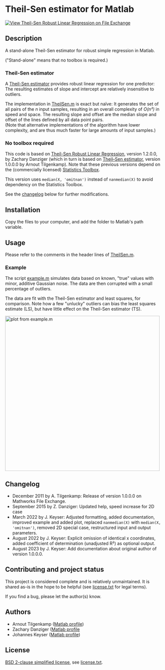 # Theil-Sen estimator for Matlab

[![View Theil-Sen Robust Linear Regression on File Exchange](https://www.mathworks.com/matlabcentral/images/matlab-file-exchange.svg)](https://de.mathworks.com/matlabcentral/fileexchange/132443-theil-sen-robust-linear-regression)

## Description

A stand-alone Theil-Sen estimator for robust simple regression in Matlab.

("Stand-alone" means that no toolbox is required.)

### Theil-Sen estimator

A [Theil-Sen estimator](https://en.wikipedia.org/wiki/Theil%E2%80%93Sen_estimator) provides robust linear regression for one predictor:
The resulting estimates of slope and intercept are relatively insensitive to outliers.

The implementation in [TheilSen.m](TheilSen.m) is exact but naïve:
It generates the set of all pairs of the _n_ input samples, resulting in an overall complexity of _O(n²)_ in speed and space.
The resulting slope and offset are the median slope and offset of the lines defined by all data point pairs.  
(Note that alternative implementations of the algorithm have lower complexity, and are thus much faster for large amounts of input samples.)

### No toolbox required

This code is based on [Theil-Sen Robust Linear Regression](https://mathworks.com/matlabcentral/fileexchange/48294-theil-sen-robust-linear-regression), version 1.2.0.0, by Zachary Danziger (which in turn is based on [Theil–Sen estimator](https://de.mathworks.com/matlabcentral/fileexchange/34308-theil-sen-estimator), version 1.0.0.0 by Arnout Tilgenkamp).
Note that these previous versions depend on the (commercially licensed) [Statistics Toolbox](https://mathworks.com/products/statistics.html).

This version uses `median(X, 'omitnan')` instead of `nanmedian(X)` to avoid dependency on the Statistics Toolbox.

See the [changelog](#changelog) below for further modifications.

## Installation

Copy the files to your computer, and add the folder to Matlab's path variable.

## Usage

Please refer to the comments in the header lines of [TheilSen.m](TheilSen.m).

### Example

The script [example.m](example.m) simulates data based on known, "true" values with minor, additive Gaussian noise.
The data are then corrupted with a small percentage of outliers.

The data are fit with the Theil-Sen estimator and least squares, for comparison.
Note how a few "unlucky" outliers can bias the least squares estimate (LS), but have little effect on the Theil-Sen estimator (TS).

<img src="example.svg" alt="plot from example.m" width=500px />

## Changelog

- December 2011 by A. Tilgenkamp: Release of version 1.0.0.0 on Mathworks File Exchange.
- September 2015 by Z. Danziger: Updated help, speed increase for 2D case
- March 2022 by J. Keyser: Adjusted formatting, added documentation, improved example and added plot, replaced `nanmedian(X)` with `median(X, 'omitnan')`, removed 2D special case, restructured input and output parameters.
- August 2022 by J. Keyser: Explicit omission of identical x coordinates, added coefficient of determination (unadjusted R²) as optional output.
- August 2023 by J. Keyser: Add documentation about original author of version 1.0.0.0.

## Contributing and project status

This project is considered complete and is relatively unmaintained.
It is shared as-is in the hope to be helpful (see [license.txt](license.txt) for legal terms).

If you find a bug, please let the author(s) know.

## Authors

- Arnout Tilgenkamp ([Matlab profile](https://mathworks.com/matlabcentral/profile/authors/1561419))
- Zachary Danziger ([Matlab profile](https://de.mathworks.com/matlabcentral/profile/authors/1044524)
- Johannes Keyser ([Matlab profile](https://mathworks.com/matlabcentral/profile/authors/2267277))

## License

[BSD 2-clause simplified license](https://en.wikipedia.org/wiki/BSD_licenses#2-clause_license_(%22Simplified_BSD_License%22_or_%22FreeBSD_License%22)), see [license.txt](license.txt).
